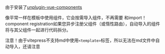 由于安装了[unplugin-vue-components](https://github.com/unplugin/unplugin-vue-components)

像平常一样在模板中使用组件，它会按需导入组件，不再需要 和import！component registration如果您异步注册父组件（或惰性路由），自动导入的组件将与其父组件一起进行代码拆分。

注意！由于vitepress不支持md中使用`<template>`标签，所以无法在md文件中自动导入，还请注意
